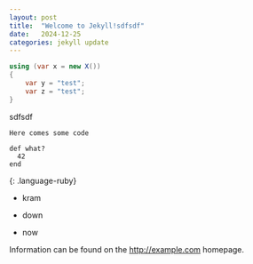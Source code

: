 ```yaml
---
layout: post
title:  "Welcome to Jekyll!sdfsdf"
date:   2024-12-25
categories: jekyll update
---
```

```csharp
using (var x = new X())
{
    var y = "test";
    var z = "test";
}
```
sdfsdf

    Here comes some code

~~~
def what?
  42
end
~~~
{: .language-ruby}

* kram
+ down
- now

Information can be found on the <http://example.com> homepage.

[jekyll-docs]: https://jekyllrb.com/docs/home
[jekyll-gh]:   https://github.com/jekyll/jekyll
[jekyll-talk]: https://talk.jekyllrb.com/
